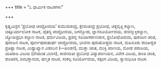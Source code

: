 +++
title = "೭ ಧಾರ್ಮಿಕ ನಾಟಕಗಳು"

+++


ಕೃಷ್ಣಮಿಶ್ರನ ‘ಪ್ರಬೋಧ ಚಂದ್ರೋದಯ’ ಕುಮುದಚಂದ್ರ, ಕ್ಷೇಮಚಂದ್ರ ಪ್ರಭೋಧ, ಚಿತ್ತವೃತ್ತಿ ಕಲ್ಯಾಣ, ಚಿತ್ಸೂರ್ಯಾಲೋಕ ನಾಟಕ, ಚೈತನ್ಯ ಚಂದ್ರೋದಯ, ಜಗನ್ಮೋಹ, ಜ್ಞಾನಸೂರ್ಯೋದಯ, ಜೀವನ್ಮುಕ್ತಿಕಲ್ಯಾಣ, ಜ್ಯೋತಿಃಪ್ರಭಾ ಕಲ್ಯಾಣ ನಾಟಕ, ಧರ್ಮವಿಜಯ, ಪ್ರಪನ್ನ ಸಪಿಂಡೀಕರಣನಿರಾಸ, ಪ್ರಬೋಧೋದಯ, ಪುರಂಜನ ಚರಿತ, ಪುರಂಜನ ನಾಟಕ, ಪೂರ್ಣಪುರುಷಾರ್ಥ ಚಂದ್ರೋದಯ, ಭಾವನಾ ಪುರುಷೋತ್ತಮ ನಾಟಕ, ಮಹಿಸೂರು ಶಾಂತೀಶ್ವರ ಪ್ರತಿಷ್ಟಾ ನಾಟಕ, ಮಿಥ್ಯಾಖ್ಯಾನ ವಿಡಂಬನ (—ಖಂಡನ), ಮುಕ್ತಾ ಚರಿತ, ಮುಕ್ತಿ ಪರಿಣಯ, ಮೋಹ ಪರಾಜಯ, ಯತಿರಾಜ ವಿಜಯ (ವೇದಾಂತ ವಿಲಾಸ), ರಾಜೀಮತೀ ಪ್ರಬೋಧ ವಿದ್ಯಾಪರಿಣಯನ, ವಿವೇಕ ವಿಜಯ, ಶಾಂತಿ ಚರಿತ, ಶಾಂತಿರಸ, ಶಿವಭಕ್ತಾನಂದ, ಷಣ್ಮತ ನಾಟಕ, ಸಂಕಲ್ಪ ಸೂರ್ಯೋದಯ, ಸತ್ಸಂಗ ವಿಜಯ, ಸ್ವಾನುಭೂತಿ ನಾಟಕ.

